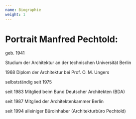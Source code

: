 ```yaml
---
name: Biographie
weight: 1
---
```


# Portrait Manfred Pechtold:

geb. 1941

Studium der Architektur an der technischen Universität Berlin

1968 Diplom der Architektur bei Prof. O. M. Ungers

selbstständig seit 1975

seit 1983 Mitglied beim Bund Deutscher Architekten (BDA)

seit 1987 Mitglied der Architektenkammer Berlin

seit 1994 alleiniger Büroinhaber (Architekturbüro Pechtold)